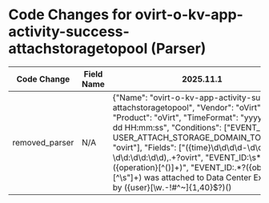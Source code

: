 # Code Changes for ovirt-o-kv-app-activity-success-attachstoragetopool (Parser)

| Code Change | Field Name | 2025.11.1 | 2025.12.1 |
|-------------|------------|-----------|------------|
| removed_parser | N/A | {"Name": "ovirt-o-kv-app-activity-success-attachstoragetopool", "Vendor": "oVirt", "Product": "oVirt", "TimeFormat": "yyyy-MM-dd HH:mm:ss", "Conditions": ["EVENT_ID: USER_ATTACH_STORAGE_DOMAIN_TO_POOL", "ovirt"], "Fields": ["({time}\d\d\d\d-\d\d-\d\d \d\d:\d\d:\d\d),.+?ovirt", "EVENT_ID:\s*({operation}[^\(\)]+)", "EVENT_ID:.*?({object}[^\s\"]+) was attached to Data Center Exabeam by ({user}[\w\.\-\!\#\^\~]{1,40}\$?)(\)|\s|\.\s|\.$)", "({app}ovirt)"], "ParserVersion": "v1.0.0"} | N/A |